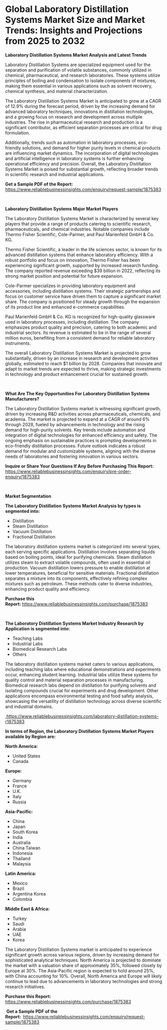 <p><h1>Global Laboratory Distillation Systems Market Size and Market Trends: Insights and Projections from 2025 to 2032</h1></p><p><strong>Laboratory Distillation Systems Market Analysis and Latest Trends</strong></p>
<p><p>Laboratory Distillation Systems are specialized equipment used for the separation and purification of volatile substances, commonly utilized in chemical, pharmaceutical, and research laboratories. These systems utilize principles of boiling and condensation to isolate components of mixtures, making them essential in various applications such as solvent recovery, chemical synthesis, and material characterization.</p><p>The Laboratory Distillation Systems Market is anticipated to grow at a CAGR of 12.9% during the forecast period, driven by the increasing demand for advanced laboratory techniques, innovations in distillation technologies, and a growing focus on research and development across multiple industries. The rise in pharmaceutical research and production is a significant contributor, as efficient separation processes are critical for drug formulation. </p><p>Additionally, trends such as automation in laboratory processes, eco-friendly solutions, and demand for higher purity levels in chemical products are influencing market dynamics. The incorporation of digital technologies and artificial intelligence in laboratory systems is further enhancing operational efficiency and precision. Overall, the Laboratory Distillation Systems Market is poised for substantial growth, reflecting broader trends in scientific research and industrial applications.</p></p>
<p><strong>Get a Sample PDF of the Report:&nbsp;</strong> <a href="https://www.reliablebusinessinsights.com/enquiry/request-sample/1875383?utm_campaign=2285&utm_medium=2&utm_source=Github&utm_content=ia&utm_term=12042025&utm_id=laboratory-distillation-systems">https://www.reliablebusinessinsights.com/enquiry/request-sample/1875383</a></p>
<p>&nbsp;</p>
<p><strong>Laboratory Distillation Systems Major Market Players</strong></p>
<p><p>The Laboratory Distillation Systems Market is characterized by several key players that provide a range of products catering to scientific research, pharmaceuticals, and chemical industries. Notable companies include Thermo Fisher Scientific, Cole-Parmer, and Paul Marienfeld GmbH & Co. KG.</p><p>Thermo Fisher Scientific, a leader in the life sciences sector, is known for its advanced distillation systems that enhance laboratory efficiency. With a robust portfolio and focus on innovation, Thermo Fisher has been experiencing significant growth, supported by increased research funding. The company reported revenue exceeding $39 billion in 2022, reflecting its strong market position and potential for future expansion.</p><p>Cole-Parmer specializes in providing laboratory equipment and accessories, including distillation systems. Their strategic partnerships and focus on customer service have driven them to capture a significant market share. The company is positioned for steady growth through the expansion of its product line and enhanced e-commerce capabilities.</p><p>Paul Marienfeld GmbH & Co. KG is recognized for high-quality glassware used in laboratory processes, including distillation. The company emphasizes product quality and precision, catering to both academic and industrial sectors. Its revenue is estimated to be in the range of several million euros, benefiting from a consistent demand for reliable laboratory instruments.</p><p>The overall Laboratory Distillation Systems Market is projected to grow substantially, driven by an increase in research and development activities globally, estimated to reach $1 billion by 2028. Companies that innovate and adapt to market trends are expected to thrive, making strategic investments in technology and product enhancement crucial for sustained growth.</p></p>
<p>&nbsp;</p>
<p><strong>What Are The Key Opportunities For Laboratory Distillation Systems Manufacturers?</strong></p>
<p><p>The Laboratory Distillation Systems market is witnessing significant growth, driven by increasing R&D activities across pharmaceuticals, chemicals, and academia. The market is projected to expand at a CAGR of around 6% through 2028, fueled by advancements in technology and the rising demand for high-purity solvents. Key trends include automation and integration of digital technologies for enhanced efficiency and safety. The ongoing emphasis on sustainable practices is prompting developments in eco-friendly distillation processes. Future outlook indicates a robust demand for modular and customizable systems, aligning with the diverse needs of laboratories and fostering innovation in various sectors.</p></p>
<p><strong>Inquire or Share Your Questions If Any Before Purchasing This Report:</strong> <a href="https://www.reliablebusinessinsights.com/enquiry/pre-order-enquiry/1875383?utm_campaign=2285&utm_medium=2&utm_source=Github&utm_content=ia&utm_term=12042025&utm_id=laboratory-distillation-systems">https://www.reliablebusinessinsights.com/enquiry/pre-order-enquiry/1875383</a></p>
<p>&nbsp;</p>
<p><strong>Market Segmentation</strong></p>
<p><strong>The Laboratory Distillation Systems Market Analysis by types is segmented into:</strong></p>
<p><ul><li>Distillation</li><li>Steam Distillation</li><li>Vacuum Distillation</li><li>Fractional Distillation</li></ul></p>
<p><p>The laboratory distillation systems market is categorized into several types, each serving specific applications. Distillation involves separating liquids based on boiling points, ideal for purifying chemicals. Steam distillation utilizes steam to extract volatile compounds, often used in essential oil production. Vacuum distillation lowers pressure to enable distillation at lower temperatures, beneficial for sensitive materials. Fractional distillation separates a mixture into its components, effectively refining complex mixtures such as petroleum. These methods cater to diverse industries, enhancing product quality and efficiency.</p></p>
<p><strong>Purchase this Report:&nbsp;</strong><a href="https://www.reliablebusinessinsights.com/purchase/1875383?utm_campaign=2285&utm_medium=2&utm_source=Github&utm_content=ia&utm_term=12042025&utm_id=laboratory-distillation-systems">https://www.reliablebusinessinsights.com/purchase/1875383</a></p>
<p>&nbsp;</p>
<p><strong>The Laboratory Distillation Systems Market Industry Research by Application is segmented into:</strong></p>
<p><ul><li>Teaching Labs</li><li>Industrial Labs</li><li>Biomedical Research Labs</li><li>Others</li></ul></p>
<p><p>The laboratory distillation systems market caters to various applications, including teaching labs where educational demonstrations and experiments occur, enhancing student learning. Industrial labs utilize these systems for quality control and material separation processes in manufacturing. Biomedical research labs depend on distillation for purifying solvents and isolating compounds crucial for experiments and drug development. Other applications encompass environmental testing and food safety analysis, showcasing the versatility of distillation technology across diverse scientific and industrial domains.</p></p>
<p><a href="https://www.reliablebusinessinsights.com/laboratory-distillation-systems-r1875383?utm_campaign=2285&utm_medium=2&utm_source=Github&utm_content=ia&utm_term=12042025&utm_id=laboratory-distillation-systems">&nbsp;https://www.reliablebusinessinsights.com/laboratory-distillation-systems-r1875383</a></p>
<p><strong>In terms of Region, the Laboratory Distillation Systems Market Players available by Region are:</strong></p>
<p>
    <p> <strong> North America: </strong>
        <ul>
            <li>United States</li>
            <li>Canada</li>
        </ul>
        </p> 
    <p> <strong> Europe: </strong>
        <ul>
            <li>Germany</li>
            <li>France</li>
            <li>U.K.</li>
            <li>Italy</li>
            <li>Russia</li>
        </ul>
        </p> 
    <p> <strong> Asia-Pacific: </strong>
        <ul>
            <li>China</li>
            <li>Japan</li>
            <li>South Korea</li>
            <li>India</li>
            <li>Australia</li>
            <li>China Taiwan</li>
            <li>Indonesia</li>
            <li>Thailand</li>
            <li>Malaysia</li>
        </ul>
        </p> 
    <p> <strong> Latin America: </strong>
        <ul>
            <li>Mexico</li>
            <li>Brazil</li>
            <li>Argentina Korea</li>
            <li>Colombia</li>
        </ul>
        </p> 
    <p> <strong> Middle East & Africa: </strong>
        <ul>
            <li>Turkey</li>
            <li>Saudi</li>
            <li>Arabia</li>
            <li>UAE</li>
            <li>Korea</li>
        </ul>
    </p>
    </p>
<p><p>The Laboratory Distillation Systems market is anticipated to experience significant growth across various regions, driven by increasing demand for sophisticated analytical techniques. North America is projected to dominate the market with a valuation share of approximately 35%, followed closely by Europe at 30%. The Asia-Pacific region is expected to hold around 25%, with China accounting for 10%. Overall, North America and Europe will likely continue to lead due to advancements in laboratory technologies and strong research initiatives.</p></p>
<p><strong>Purchase this Report: </strong><a href="https://www.reliablebusinessinsights.com/purchase/1875383?utm_campaign=2285&utm_medium=2&utm_source=Github&utm_content=ia&utm_term=12042025&utm_id=laboratory-distillation-systems">https://www.reliablebusinessinsights.com/purchase/1875383</a></p>
<p>&nbsp;<strong>Get a Sample PDF of the Report:&nbsp;&nbsp;</strong><a href="https://www.reliablebusinessinsights.com/enquiry/request-sample/1875383?utm_campaign=2285&utm_medium=2&utm_source=Github&utm_content=ia&utm_term=12042025&utm_id=laboratory-distillation-systems">https://www.reliablebusinessinsights.com/enquiry/request-sample/1875383</a></p>
<p><strong></strong></p>
<p><p></p><p></p><p></p></p>